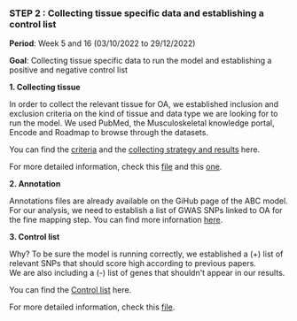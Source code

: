 ### STEP 2 : Collecting tissue specific data and establishing a control list

**Period**: Week 5 and 16 (03/10/2022 to 29/12/2022)

**Goal**: Collecting tissue specific data to run the model and establishing a positive and negative control list


**1. Collecting tissue**

In order to collect the relevant tissue for OA, we established inclusion and exclusion criteria on the kind of tissue and data type we are looking for to run the model.
We used PubMed, the Musculoskeletal knowledge portal, Encode and Roadmap to browse through the datasets. 

You can find the [criteria](https://github.com/ssaafi/internship22-23/blob/main/step_2/criteria.md) and the [collecting strategy and results](https://github.com/ssaafi/internship22-23/blob/main/step_2/collection%20strategy.md) here.

For more detailed information, check this [file](https://github.com/ssaafi/internship22-23/blob/main/step_2/TSV/Strategy.txt) and this [one](https://github.com/ssaafi/internship22-23/blob/main/step_2/TSV/Overview%20data.txt).

**2. Annotation**

Annotations files are already available on the GiHub page of the ABC model. For our analysis, we need to establish a list of GWAS SNPs linked to OA for the fine mapping step. 
You can find more infornation [here](https://github.com/ssaafi/internship22-23/blob/main/step_2/annotations.md).

**3. Control list** 

Why? To be sure the model is running correctly, we established a (+) list of relevant SNPs that should score high according to previous papers.  
We are also including a (-) list of genes that shouldn't appear in our results.

You can find the [Control list](https://github.com/ssaafi/internship22-23/blob/main/step_2/%20control%20list.md) here.

For more detailed information, check this [file](https://github.com/ssaafi/internship22-23/blob/main/step_2/TSV/Control%20list.txt).
